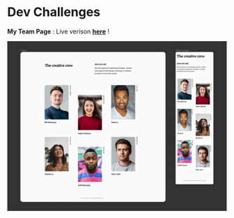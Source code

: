 # Dev Challenges

**My Team Page** : Live verison [**here**](https://zathio.github.io/dev-challenges/responsive-path/my-team-page/) !

![preview image](./design/preview.png "Click above for live demo")